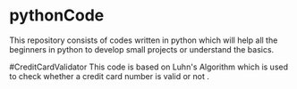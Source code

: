 # pythonCode
This repository consists of  codes written in python which will help all the beginners in python to develop small projects or understand the basics.

#CreditCardValidator
This code is based on Luhn's Algorithm which is used to check whether a credit card number  is valid or not .
